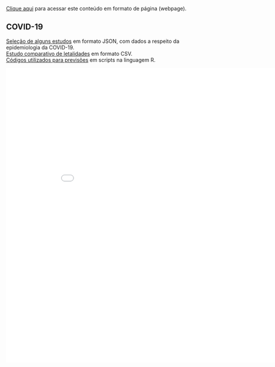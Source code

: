 [Clique aqui](https://rnahumaf.github.io/Health/) para acessar este conteúdo em formato de página (webpage).

## COVID-19

[Seleção de alguns estudos](https://rnahumaf.github.io/Health/COVID.json) em formato JSON, com dados a respeito da epidemiologia da COVID-19.  
[Estudo comparativo de letalidades](https://rnahumaf.github.io/Health/Letalidade%20gripes%20e%20doenças.csv) em formato CSV.  
[Códigos utilizados para previsões](https://github.com/rnahumaf/Health/tree/master/Predictions) em scripts na linguagem R.  
<iframe width="900" height="800" frameborder="0" scrolling="no" src="//plotly.com/~rnahumaf/1.embed"></iframe>



